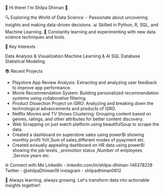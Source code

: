 👋 Hi there! I'm Shilpa Dhiman 👋

🔍 Exploring the World of Data Science
💡 Passionate about uncovering insights and making data-driven decisions.
📊 Skilled in Python, R, SQL, and Machine Learning.
🚀 Constantly learning and experimenting with new data science techniques and tools.

🧠 Key Interests

Data Analysis & Visualization
Machine Learning & AI
SQL Database
Statistical Modeling


📚 Recent Projects
- Playstore App Review Analysis: Extracting and analyzing user feedback to improve app performance.
- Movie Recommendation System: Building personalized recommendation systems using collaborative filtering.
- Product Dissection Project on ISRO: Analyzing and breaking down the technological advancements and products of ISRO.
- Netflix Movies and TV Shows Clustering: Grouping content based on genres, ratings, and other attributes for better content discovery.
- Web Scrapping on just watch platform using beautifulSoup to scrape the data.
- Created a dashboard on superstore sales using powerBi showing monthly profit YoY,Sum of sales,different modes of pyayment etc.
- Created avisually appealing dashboard on HR data using powerBi showing the job levels , promotion status ,Number of employees ,Service years etc.

  
🌐 Connect with Me
LinkedIn - linkedin.com/in/shilpa-dhiman-146378228
Twitter - @shilpaDhiman19
instagram - shilpadhiman0612

🌱 Always learning, always growing.
Let's transform data into actionable insights together!

<!---
shilpadhiman06/shilpadhiman06 is a ✨ special ✨ repository because its `README.md` (this file) appears on your GitHub profile.
You can click the Preview link to take a look at your changes.
--->
